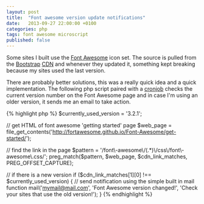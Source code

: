 ```yaml
---
layout: post
title:  "Font awesome version update notifications"
date:   2013-09-27 22:00:00 +0100
categories: php
tags: font awesome microscript
published: false
---
```


Some sites I built use the [Font Awesome][font-awesome-icons] icon set.
The source is pulled from the [Bootstrap][bootstrap] [CDN][cdn] and whenever they updated it,
something kept breaking because my sites used the last version.

<!--more-->

There are probably better solutions, this was a really quick idea and a quick implementation.
The following php script paired with a [cronjob][cronjob-php]
checks the current version number on the Font Awesome page and in case I'm using an older version, it sends me an email to take action.

{% highlight php %}
$currently_used_version = '3.2.1';

// get HTML of font awesome 'getting started' page
$web_page = file_get_contents('http://fortawesome.github.io/Font-Awesome/get-started/');

// find the link in the page
$pattern = '/font\-awesome\/(.*)\/css\/font\-awesome\.css/';
preg_match($pattern, $web_page, $cdn_link_matches, PREG_OFFSET_CAPTURE);

// if there is a new version
if ($cdn_link_matches[1][0] !== $currently_used_version) {
    // send notification using the simple built in mail function
    mail('mymail@mail.com', 'Font Awesome version changed!', 'Check your sites that use the old version!');
}
{% endhighlight %}

[font-awesome-icons]: http://fortawesome.github.io/Font-Awesome/icons/
[bootstrap]:   http://www.bootstrapcdn.com/
[cdn]: http://www.sitepoint.com/7-reasons-not-to-use-a-cdn/
[cronjob-php]: http://net.tutsplus.com/tutorials/php/managing-cron-jobs-with-php-2/

